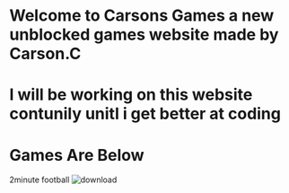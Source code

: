 # Welcome to Carsons Games a new unblocked games website made by Carson.C
# I will be working on this website contunily unitl i get better at coding

# Games Are Below
2minute football
![download](https://github.com/user-attachments/assets/b1958a33-de9c-41f3-bffd-fead9d67d1c7)
